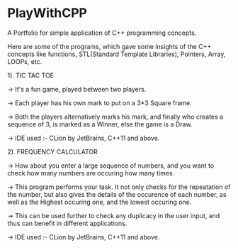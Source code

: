 # PlayWithCPP
A Portfolio for simple application of C++ programming concepts.

Here are some of the programs, which gave some insights of the C++ concepts like functions, STL(Standard Template Libraries), Pointers, Array, LOOPs, etc.

1). TIC TAC TOE

-> It's a fun game, played between two players. 

-> Each player has his own mark to put on a 3*3 Square frame.

-> Both the players alternatively marks his mark, and finally who creates a sequence of 3, is marked as a Winner, else the game is a Draw.

-> IDE used :- CLion by JetBrains, C++11 and above.

2). FREQUENCY CALCULATOR 

-> How about you enter a large sequence of numbers, and you want to check how many numbers are occuring how many times.

-> This program performs your task. It not only checks for the repeatation of the number, but also gives the details of the occurence of each number, as well as the Highest occuring one, and the lowest occuring one.

-> This can be used further to check any duplicacy in the user input, and thus can benefit in different applications.

-> IDE used :- CLion by JetBrains, C++11 and above.





